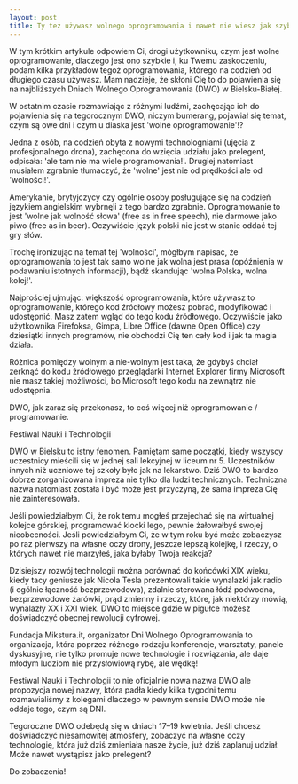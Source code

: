 ```yaml
---
layout: post
title: Ty też używasz wolnego oprogramowania i nawet nie wiesz jak szybkie ono jest!
---
```


W tym krótkim artykule odpowiem Ci, drogi użytkowniku, czym jest wolne
oprogramowanie, dlaczego jest ono szybkie i, ku Twemu zaskoczeniu, podam kilka
przykładów tegoż oprogramowania, którego na codzień od długiego czasu używasz.
Mam nadzieje, że skłoni Cię to do pojawienia się na najbliższych Dniach Wolnego
Oprogramowania (DWO) w Bielsku-Białej.

W ostatnim czasie rozmawiając z różnymi ludźmi, zachęcając ich do pojawienia się na
tegorocznym DWO, niczym bumerang, pojawiał się temat, czym są owe dni i czym
u diaska jest 'wolne oprogramowanie'!?

Jedna z osób, na codzień obyta z nowymi technologniami (ujęcia z profesjonalnego
drona), zachęcona do wzięcia udziału jako prelegent, odpisała: 'ale tam nie ma wiele
programowania!'. Drugiej natomiast musiałem zgrabnie tłumaczyć, że 'wolne' jest
nie od prędkości ale od 'wolności!'.

Amerykanie, brytyjczycy czy ogólnie osoby posługujące się na codzień językiem
angielskim wybrnęli z tego bardzo zgrabnie. Oprogramowanie to jest 'wolne jak
wolność słowa' (free as in free speech), nie darmowe jako piwo (free as in
beer). Oczywiście język polski nie jest w stanie oddać tej gry słów.

Trochę ironizując na temat tej 'wolności', mógłbym napisać, że oprogramowania to
jest tak samo wolne jak wolna jest prasa (opóźnienia w podawaniu istotnych
informacji), bądź skandując 'wolna Polska, wolna kolej!'.

Najprościej ujmując: większość oprogramowania, które używasz to oprogramowanie,
którego kod źródłowy możesz pobrać, modyfikować i udostępnić. Masz zatem wgląd
do tego kodu źródłowego.
Oczywiście jako użytkownika Firefoksa, Gimpa, Libre
Office (dawne Open Office) czy dziesiątki innych programów, nie obchodzi Cię ten cały kod i jak ta
magia działa.

Różnica pomiędzy wolnym a nie-wolnym jest taka, że gdybyś chciał
zerknąć do kodu źródłowego przeglądarki Internet Explorer firmy Microsoft nie
masz takiej możliwości, bo Microsoft tego kodu na zewnątrz nie udostępnia.

DWO, jak zaraz się przekonasz, to coś więcej niż oprogramowanie / programowanie.

Festiwal Nauki i Technologii

DWO w Bielsku to istny fenomen. Pamiętam same początki, kiedy wszyscy uczestnicy
mieścili się w jednej sali lekcyjnej w liceum nr 5. Uczestników innych niż
uczniowe tej szkoły było jak na lekarstwo.
Dziś DWO to bardzo dobrze zorganizowana impreza nie tylko dla ludzi
technicznych. Techniczna nazwa natomiast została i być może jest przyczyną, że
sama impreza Cię nie zainteresowała.

Jeśli powiedziałbym Ci, że rok temu mogłeś przejechać się na wirtualnej kolejce
górskiej, programować klocki lego, pewnie żałowałbyś swojej nieobecności.
Jeśli powiedziałbym Ci, że w tym roku być może zobaczysz po raz pierwszy na
własne oczy drony, jeszcze lepszą kolejkę, i rzeczy, o których nawet nie
marzyłeś, jaka byłaby Twoja reakcja?

Dzisiejszy rozwój technologii można porównać do końcówki XIX wieku, kiedy tacy
geniusze jak Nicola Tesla prezentowali takie wynalazki jak radio (i ogólnie
łączność bezprzewodowa), zdalnie sterowana łódź podwodna, bezprzewodowe żarówki,
prąd zmienny i rzeczy, które, jak niektórzy mówią, wynalazły XX i XXI wiek.
DWO to miejsce gdzie w pigułce możesz doświadczyć obecnej rewolucji cyfrowej.

Fundacja Mikstura.it, organizator Dni Wolnego Oprogramowania to organizacja,
która poprzez różnego rodzaju konferencje, warsztaty, panele dyskusyjne, nie
tylko promuje nowe technologie i rozwiązania, ale daje młodym ludziom nie
przysłowiową rybę, ale wędkę!

Festiwal Nauki i Technologii to nie oficjalnie nowa nazwa DWO ale propozycja
nowej nazwy, która padła kiedy kilka tygodni temu rozmawialiśmy z kolegami
dlaczego w pewnym sensie DWO może nie oddaje tego, czym są DNI.

Tegoroczne DWO odebędą się w dniach 17–19 kwietnia. Jeśli chcesz doświadczyć
niesamowitej atmosfery, zobaczyć na własne oczy technologię, która już dziś
zmieniała nasze życie, już dziś zaplanuj udział. Może nawet wystąpisz jako
prelegent?

Do zobaczenia!
